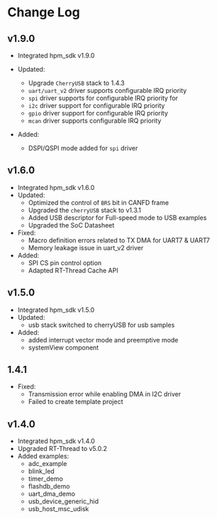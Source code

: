 # Change Log

## v1.9.0

- Integrated hpm_sdk v1.9.0

- Updated:
    - Upgrade `CherryUSB` stack to 1.4.3
    - `uart/uart_v2` driver supports configurable IRQ priority
    - `spi` driver supports for configurable IRQ priority for 
    - `i2c` driver support for configurable IRQ priority
    - `gpio` driver support for configurable IRQ priority
    - `mcan` driver supports configurable IRQ priority

- Added:
    - DSPI/QSPI mode added for `spi` driver

## v1.6.0

- Integrated hpm_sdk v1.6.0
- Updated:
    - Optimized the control of `BRS` bit in CANFD frame
    - Upgraded the `cherryUSB` stack to v1.3.1
    - Added USB descriptor for Full-speed mode to USB examples
    - Upgraded the SoC Datasheet
- Fixed:
    - Macro definition errors related to  TX DMA for UART7 & UART7
    - Memory leakage issue in uart_v2 driver
- Added:
    - SPI CS pin control option
    - Adapted RT-Thread Cache API

## v1.5.0

- Integrated hpm_sdk v1.5.0
- Updated:
    - usb stack switched to cherryUSB for usb samples
- Added:
    - added interrupt vector mode and preemptive mode
    - systemView component

## 1.4.1
- Fixed:
  - Transmission error while enabling DMA in I2C driver
  - Failed to create template project

## v1.4.0
- Integrated hpm_sdk v1.4.0
- Upgraded RT-Thread to v5.0.2
- Added examples:
  - adc_example
  - blink_led
  - timer_demo
  - flashdb_demo
  - uart_dma_demo
  - usb_device_generic_hid
  - usb_host_msc_udisk